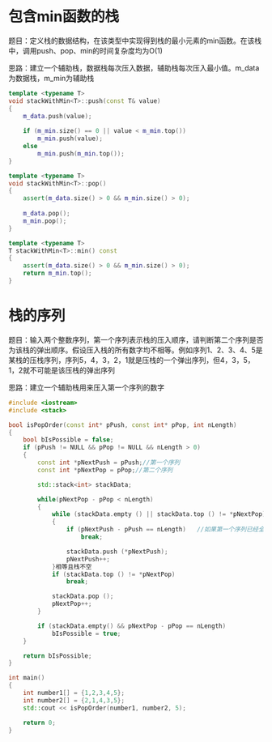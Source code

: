 # 包含min函数的栈
题目：定义栈的数据结构，在该类型中实现得到栈的最小元素的min函数。在该栈中，调用push、pop、min的时间复杂度均为O(1)

思路：建立一个辅助栈，数据栈每次压入数据，辅助栈每次压入最小值。m_data为数据栈，m_min为辅助栈
```cpp
template <typename T>
void stackWithMin<T>::push(const T& value)
{
    m_data.push(value);
    
    if (m_min.size() == 0 || value < m_min.top())
        m_min.push(value);
    else
        m_min.push(m_min.top());
}

template <typename T>
void stackWithMin<T>::pop()
{
    assert(m_data.size() > 0 && m_min.size() > 0);
    
    m_data.pop();
    m_min.pop();
}

template <typename T>
T stackWithMin<T>::min() const
{
    assert(m_data.size() > 0 && m_min.size() > 0);
    return m_min.top();
}

```

# 栈的序列

题目：输入两个整数序列，第一个序列表示栈的压入顺序，请判断第二个序列是否为该栈的弹出顺序。假设压入栈的所有数字均不相等。例如序列1、2、3、4、5是某栈的压栈序列，序列5，4，3，2，1就是压栈的一个弹出序列，但4，3，5，1，2就不可能是该压栈的弹出序列

思路：建立一个辅助栈用来压入第一个序列的数字
```cpp
#include <iostream>
#include <stack>

bool isPopOrder(const int* pPush, const int* pPop, int nLength)
{
    bool bIsPossible = false;
    if (pPush != NULL && pPop != NULL && nLength > 0)
    {
        const int *pNextPush = pPush;//第一个序列
        const int *pNextPop = pPop;//第二个序列

        std::stack<int> stackData;

        while(pNextPop - pPop < nLength)
        {
            while (stackData.empty () || stackData.top () != *pNextPop)
            {
                if (pNextPush - pPush == nLength)   //如果第一个序列已经全部压栈
                    break;

                stackData.push (*pNextPush);
                pNextPush++;
            }相等且栈不空
            if (stackData.top () != *pNextPop) 
                break;

            stackData.pop ();
            pNextPop++;
        }

        if (stackData.empty() && pNextPop - pPop == nLength)
            bIsPossible = true;
    }

    return bIsPossible;
}

int main()
{
    int number1[] = {1,2,3,4,5};
    int number2[] = {2,1,4,3,5};
    std::cout << isPopOrder(number1, number2, 5);

    return 0;
}

```